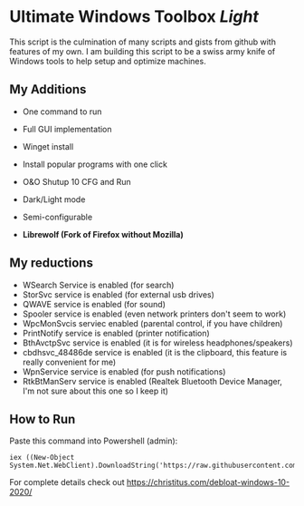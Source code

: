 # Ultimate Windows Toolbox *Light*
This script is the culmination of many scripts and gists from github with features of my own. I am building this script to be a swiss army knife of Windows tools to help setup and optimize machines.

## My Additions
- One command to run
- Full GUI implementation
- Winget install
- Install popular programs with one click
- O&O Shutup 10 CFG and Run
- Dark/Light mode
- Semi-configurable

- **Librewolf (Fork of Firefox without Mozilla)**

## My reductions
- WSearch Service is enabled (for search)
- StorSvc service is enabled (for external usb drives)
- QWAVE service is enabled (for sound)
- Spooler service is enabled (even network printers don't seem to work)
- WpcMonSvcis serviec enabled (parental control, if you have children)
- PrintNotify service is enabled (printer notification)
- BthAvctpSvc service is enabled (it is for wireless headphones/speakers)
- cbdhsvc_48486de service is enabled (it is the clipboard, this feature is really convenient for me)
- WpnService service is enabled (for push notifications)
- RtkBtManServ service is enabled (Realtek Bluetooth Device Manager, I'm not sure about this one so I keep it)

## How to Run
Paste this command into Powershell (admin):
```
iex ((New-Object System.Net.WebClient).DownloadString('https://raw.githubusercontent.com/d4rklynk/win10script/master/win10debloat.ps1'))
```
For complete details check out https://christitus.com/debloat-windows-10-2020/
